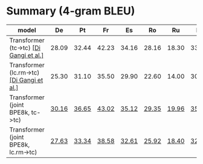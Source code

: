 # Summary (4-gram BLEU)
|model                   |De   |Pt   |Fr   |Es   |Ro   |Ru   |Nl   |It   |
|------------------------|-----|-----|-----|-----|-----|-----|-----|-----|
|Transformer (tc->tc) [[Di Gangi et al.]](https://www.aclweb.org/anthology/N19-1202/)|28.09|32.44|42.23|34.16|28.16|18.30|33.43|30.40|
|Transformer (lc.rm->tc) [[Di Gangi et al.]](https://www.isca-speech.org/archive/Interspeech_2019/pdfs/3045.pdf)|25.30|31.10|35.50|29.90|22.60|14.00|30.30|25.80|
|Transformer (joint BPE8k, tc->tc)    |[30.16](https://drive.google.com/open?id=1vVLRVezCzGhkXwQ9BOWPERmeBPoVRQS_)|[36.65](https://drive.google.com/open?id=1c2pOftpGLXyP67yTTBc4QRa-lSiOCOOY)|[43.02](https://drive.google.com/open?id=1g_mxX9Ql4eshmcEV7Hp2khY3SDpq-nYP)|[35.12](https://drive.google.com/open?id=1C3_o5YYmIqKvrhEOLjKdyMpz23Dy_ngt)|[29.35](https://drive.google.com/open?id=17tQdrrC1roXiDqNEX_j81Lr3XuDk2nL0)|[19.96](https://drive.google.com/open?id=1Itdwh5EJwoP_Wza9dz-CDnee5v98pTKO)|[35.52](https://drive.google.com/open?id=1tBBUqOcAFoTDjteNYXazUDG6wIHkvdN0)|[31.08](https://drive.google.com/open?id=1y124_HW8k16U_oZpYBucinm5l8LZtuT0)|
|Transformer (joint BPE8k, lc.rm->tc) |[27.63](https://drive.google.com/open?id=1qQRu5m99PGR6XW5COgqdYAfYwbSGy39k)|[33.34](https://drive.google.com/open?id=15hpGUyQTLKBLUxcdXdxnxD91f3X1bHWV)|[38.58](https://drive.google.com/open?id=1lBnAbZCSR-y2gz1aWEdt_LxJm7KvBfZJ)|[32.61](https://drive.google.com/open?id=1d9iqY-R0E6DzU1Af9KZQI3gzIuLGLfal)|[25.92](https://drive.google.com/open?id=1x2k-N7DKXYi1WN9uB3qTlwIGxIiuZJNt)|[18.40](https://drive.google.com/open?id=1ZNkmLVR6wlWTU9fmWZc5cLkdlF8LUHwO)|[32.08](https://drive.google.com/open?id=1K881dOzy13UDOr_VzteUm6zETmR_fkgw)|[27.68](https://drive.google.com/open?id=1jnS8aZh-FoKBy1qjX9tJ0wF8qK3weVBY)|
